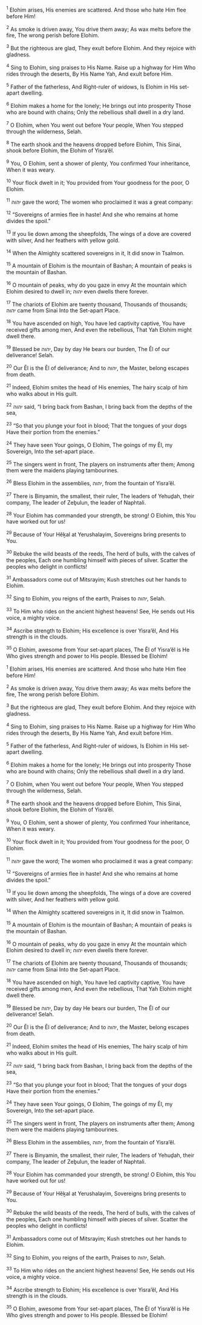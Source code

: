 <sup>1</sup> Elohim arises, His enemies are scattered. And those who hate Him flee before Him!

<sup>2</sup> As smoke is driven away, You drive them away; As wax melts before the fire, The wrong perish before Elohim.

<sup>3</sup> But the righteous are glad, They exult before Elohim. And they rejoice with gladness.

<sup>4</sup> Sing to Elohim, sing praises to His Name. Raise up a highway for Him Who rides through the deserts, By His Name Yah, And exult before Him.

<sup>5</sup> Father of the fatherless, And Right-ruler of widows, Is Elohim in His set-apart dwelling.

<sup>6</sup> Elohim makes a home for the lonely; He brings out into prosperity Those who are bound with chains; Only the rebellious shall dwell in a dry land.

<sup>7</sup> O Elohim, when You went out before Your people, When You stepped through the wilderness, Selah.

<sup>8</sup> The earth shook and the heavens dropped before Elohim, This Sinai, shook before Elohim, the Elohim of Yisra’ĕl.

<sup>9</sup> You, O Elohim, sent a shower of plenty, You confirmed Your inheritance, When it was weary.

<sup>10</sup> Your flock dwelt in it; You provided from Your goodness for the poor, O Elohim.

<sup>11</sup> יהוה gave the word; The women who proclaimed it was a great company:

<sup>12</sup> “Sovereigns of armies flee in haste! And she who remains at home divides the spoil.”

<sup>13</sup> If you lie down among the sheepfolds, The wings of a dove are covered with silver, And her feathers with yellow gold.

<sup>14</sup> When the Almighty scattered sovereigns in it, It did snow in Tsalmon.

<sup>15</sup> A mountain of Elohim is the mountain of Bashan; A mountain of peaks is the mountain of Bashan.

<sup>16</sup> O mountain of peaks, why do you gaze in envy At the mountain which Elohim desired to dwell in; יהוה even dwells there forever.

<sup>17</sup> The chariots of Elohim are twenty thousand, Thousands of thousands; יהוה came from Sinai Into the Set-apart Place.

<sup>18</sup> You have ascended on high, You have led captivity captive, You have received gifts among men, And even the rebellious, That Yah Elohim might dwell there.

<sup>19</sup> Blessed be יהוה, Day by day He bears our burden, The Ĕl of our deliverance! Selah.

<sup>20</sup> Our Ĕl is the Ĕl of deliverance; And to יהוה, the Master, belong escapes from death.

<sup>21</sup> Indeed, Elohim smites the head of His enemies, The hairy scalp of him who walks about in His guilt.

<sup>22</sup> יהוה said, “I bring back from Bashan, I bring back from the depths of the sea,

<sup>23</sup> “So that you plunge your foot in blood; That the tongues of your dogs Have their portion from the enemies.”

<sup>24</sup> They have seen Your goings, O Elohim, The goings of my Ĕl, my Sovereign, Into the set-apart place.

<sup>25</sup> The singers went in front, The players on instruments after them; Among them were the maidens playing tambourines.

<sup>26</sup> Bless Elohim in the assemblies, יהוה, from the fountain of Yisra’ĕl.

<sup>27</sup> There is Binyamin, the smallest, their ruler, The leaders of Yehuḏah, their company, The leader of Zeḇulun, the leader of Naphtali.

<sup>28</sup> Your Elohim has commanded your strength, be strong! O Elohim, this You have worked out for us!

<sup>29</sup> Because of Your Hĕḵal at Yerushalayim, Sovereigns bring presents to You.

<sup>30</sup> Rebuke the wild beasts of the reeds, The herd of bulls, with the calves of the peoples, Each one humbling himself with pieces of silver. Scatter the peoples who delight in conflicts!

<sup>31</sup> Ambassadors come out of Mitsrayim; Kush stretches out her hands to Elohim.

<sup>32</sup> Sing to Elohim, you reigns of the earth, Praises to יהוה, Selah.

<sup>33</sup> To Him who rides on the ancient highest heavens! See, He sends out His voice, a mighty voice.

<sup>34</sup> Ascribe strength to Elohim; His excellence is over Yisra’ĕl, And His strength is in the clouds.

<sup>35</sup> O Elohim, awesome from Your set-apart places, The Ĕl of Yisra’ĕl is He Who gives strength and power to His people. Blessed be Elohim!

<sup>1</sup> Elohim arises, His enemies are scattered. And those who hate Him flee before Him!

<sup>2</sup> As smoke is driven away, You drive them away; As wax melts before the fire, The wrong perish before Elohim.

<sup>3</sup> But the righteous are glad, They exult before Elohim. And they rejoice with gladness.

<sup>4</sup> Sing to Elohim, sing praises to His Name. Raise up a highway for Him Who rides through the deserts, By His Name Yah, And exult before Him.

<sup>5</sup> Father of the fatherless, And Right-ruler of widows, Is Elohim in His set-apart dwelling.

<sup>6</sup> Elohim makes a home for the lonely; He brings out into prosperity Those who are bound with chains; Only the rebellious shall dwell in a dry land.

<sup>7</sup> O Elohim, when You went out before Your people, When You stepped through the wilderness, Selah.

<sup>8</sup> The earth shook and the heavens dropped before Elohim, This Sinai, shook before Elohim, the Elohim of Yisra’ĕl.

<sup>9</sup> You, O Elohim, sent a shower of plenty, You confirmed Your inheritance, When it was weary.

<sup>10</sup> Your flock dwelt in it; You provided from Your goodness for the poor, O Elohim.

<sup>11</sup> יהוה gave the word; The women who proclaimed it was a great company:

<sup>12</sup> “Sovereigns of armies flee in haste! And she who remains at home divides the spoil.”

<sup>13</sup> If you lie down among the sheepfolds, The wings of a dove are covered with silver, And her feathers with yellow gold.

<sup>14</sup> When the Almighty scattered sovereigns in it, It did snow in Tsalmon.

<sup>15</sup> A mountain of Elohim is the mountain of Bashan; A mountain of peaks is the mountain of Bashan.

<sup>16</sup> O mountain of peaks, why do you gaze in envy At the mountain which Elohim desired to dwell in; יהוה even dwells there forever.

<sup>17</sup> The chariots of Elohim are twenty thousand, Thousands of thousands; יהוה came from Sinai Into the Set-apart Place.

<sup>18</sup> You have ascended on high, You have led captivity captive, You have received gifts among men, And even the rebellious, That Yah Elohim might dwell there.

<sup>19</sup> Blessed be יהוה, Day by day He bears our burden, The Ĕl of our deliverance! Selah.

<sup>20</sup> Our Ĕl is the Ĕl of deliverance; And to יהוה, the Master, belong escapes from death.

<sup>21</sup> Indeed, Elohim smites the head of His enemies, The hairy scalp of him who walks about in His guilt.

<sup>22</sup> יהוה said, “I bring back from Bashan, I bring back from the depths of the sea,

<sup>23</sup> “So that you plunge your foot in blood; That the tongues of your dogs Have their portion from the enemies.”

<sup>24</sup> They have seen Your goings, O Elohim, The goings of my Ĕl, my Sovereign, Into the set-apart place.

<sup>25</sup> The singers went in front, The players on instruments after them; Among them were the maidens playing tambourines.

<sup>26</sup> Bless Elohim in the assemblies, יהוה, from the fountain of Yisra’ĕl.

<sup>27</sup> There is Binyamin, the smallest, their ruler, The leaders of Yehuḏah, their company, The leader of Zeḇulun, the leader of Naphtali.

<sup>28</sup> Your Elohim has commanded your strength, be strong! O Elohim, this You have worked out for us!

<sup>29</sup> Because of Your Hĕḵal at Yerushalayim, Sovereigns bring presents to You.

<sup>30</sup> Rebuke the wild beasts of the reeds, The herd of bulls, with the calves of the peoples, Each one humbling himself with pieces of silver. Scatter the peoples who delight in conflicts!

<sup>31</sup> Ambassadors come out of Mitsrayim; Kush stretches out her hands to Elohim.

<sup>32</sup> Sing to Elohim, you reigns of the earth, Praises to יהוה, Selah.

<sup>33</sup> To Him who rides on the ancient highest heavens! See, He sends out His voice, a mighty voice.

<sup>34</sup> Ascribe strength to Elohim; His excellence is over Yisra’ĕl, And His strength is in the clouds.

<sup>35</sup> O Elohim, awesome from Your set-apart places, The Ĕl of Yisra’ĕl is He Who gives strength and power to His people. Blessed be Elohim!

